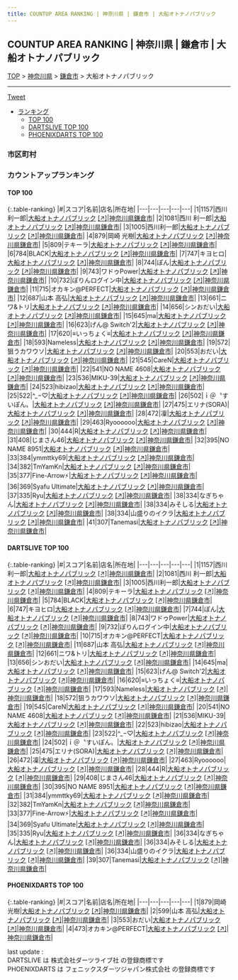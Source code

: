 ```yaml
---
title: COUNTUP AREA RANKING | 神奈川県 | 鎌倉市 | 大船オトナノパブリック
---
```

## COUNTUP AREA RANKING | 神奈川県 | 鎌倉市 | 大船オトナノパブリック

[TOP](/darts/rank/) > [神奈川県](/darts/rank/神奈川県/) > [鎌倉市](/darts/rank/神奈川県/鎌倉市/) > 大船オトナノパブリック

___

<a href="https://twitter.com/share?ref_src=twsrc%5Etfw" data-text="COUNTUP AREA RANKING | 神奈川県鎌倉市大船オトナノパブリック" class="twitter-share-button" data-hashtags="DARTSLIVE,PHOENIXDARTS,darts,ダーツ" data-show-count="false">Tweet</a>

* [ランキング](#カウントアップランキング)
    * [TOP 100](#top-100)
    * [DARTSLIVE TOP 100](#dartslive-top-100)
    * [PHOENIXDARTS TOP 100](#phoenixdarts-top-100)

### 市区町村

<ul>

</ul>

### カウントアップランキング

#### TOP 100



{:.table-ranking}
|#|スコア|名前|店名|所在地|
|---|---|---|---|---|
|1|1157|<span class="rank-name-dl">西川　利一郎</span>|<a href="/darts/rank/shops/f78ed53f098e84880d9b047a20a7ba1e.html">大船オトナノパブリック</a> <a href="https://search.dartslive.com/jp/shop/f78ed53f098e84880d9b047a20a7ba1e">[↗]</a>|<a href="/darts/rank/神奈川県/鎌倉市">神奈川県鎌倉市</a>|
|2|1081|<span class="rank-name-dl">西川 利一郎</span>|<a href="/darts/rank/shops/f78ed53f098e84880d9b047a20a7ba1e.html">大船オトナノパブリック</a> <a href="https://search.dartslive.com/jp/shop/f78ed53f098e84880d9b047a20a7ba1e">[↗]</a>|<a href="/darts/rank/神奈川県/鎌倉市">神奈川県鎌倉市</a>|
|3|1005|<span class="rank-name-dl">西川利一郎</span>|<a href="/darts/rank/shops/f78ed53f098e84880d9b047a20a7ba1e.html">大船オトナノパブリック</a> <a href="https://search.dartslive.com/jp/shop/f78ed53f098e84880d9b047a20a7ba1e">[↗]</a>|<a href="/darts/rank/神奈川県/鎌倉市">神奈川県鎌倉市</a>|
|4|879|<span class="rank-name-pd"><span class="pro-icon-pd"></span>岡崎 光樹</span>|<a href="/darts/rank/shops/82537.html">大船オトナノパブリック</a> <a href="https://vs.phoenixdarts.com/jp/shop/shopDetailInfo/s_82537?s_seq=82537">[↗]</a>|<a href="/darts/rank/神奈川県/鎌倉市">神奈川県鎌倉市</a>|
|5|809|<span class="rank-name-dl">テキーラ</span>|<a href="/darts/rank/shops/f78ed53f098e84880d9b047a20a7ba1e.html">大船オトナノパブリック</a> <a href="https://search.dartslive.com/jp/shop/f78ed53f098e84880d9b047a20a7ba1e">[↗]</a>|<a href="/darts/rank/神奈川県/鎌倉市">神奈川県鎌倉市</a>|
|6|784|<span class="rank-name-dl">BLACK</span>|<a href="/darts/rank/shops/f78ed53f098e84880d9b047a20a7ba1e.html">大船オトナノパブリック</a> <a href="https://search.dartslive.com/jp/shop/f78ed53f098e84880d9b047a20a7ba1e">[↗]</a>|<a href="/darts/rank/神奈川県/鎌倉市">神奈川県鎌倉市</a>|
|7|747|<span class="rank-name-dl">キヨヒロ</span>|<a href="/darts/rank/shops/f78ed53f098e84880d9b047a20a7ba1e.html">大船オトナノパブリック</a> <a href="https://search.dartslive.com/jp/shop/f78ed53f098e84880d9b047a20a7ba1e">[↗]</a>|<a href="/darts/rank/神奈川県/鎌倉市">神奈川県鎌倉市</a>|
|8|744|<span class="rank-name-dl">ぽん</span>|<a href="/darts/rank/shops/f78ed53f098e84880d9b047a20a7ba1e.html">大船オトナノパブリック</a> <a href="https://search.dartslive.com/jp/shop/f78ed53f098e84880d9b047a20a7ba1e">[↗]</a>|<a href="/darts/rank/神奈川県/鎌倉市">神奈川県鎌倉市</a>|
|9|743|<span class="rank-name-dl">ワドゥPower</span>|<a href="/darts/rank/shops/f78ed53f098e84880d9b047a20a7ba1e.html">大船オトナノパブリック</a> <a href="https://search.dartslive.com/jp/shop/f78ed53f098e84880d9b047a20a7ba1e">[↗]</a>|<a href="/darts/rank/神奈川県/鎌倉市">神奈川県鎌倉市</a>|
|10|732|<span class="rank-name-dl">ぽりんログイン中</span>|<a href="/darts/rank/shops/f78ed53f098e84880d9b047a20a7ba1e.html">大船オトナノパブリック</a> <a href="https://search.dartslive.com/jp/shop/f78ed53f098e84880d9b047a20a7ba1e">[↗]</a>|<a href="/darts/rank/神奈川県/鎌倉市">神奈川県鎌倉市</a>|
|11|715|<span class="rank-name-dl">オカキン@PERFECT</span>|<a href="/darts/rank/shops/f78ed53f098e84880d9b047a20a7ba1e.html">大船オトナノパブリック</a> <a href="https://search.dartslive.com/jp/shop/f78ed53f098e84880d9b047a20a7ba1e">[↗]</a>|<a href="/darts/rank/神奈川県/鎌倉市">神奈川県鎌倉市</a>|
|12|687|<span class="rank-name-dl">山本 高弘</span>|<a href="/darts/rank/shops/f78ed53f098e84880d9b047a20a7ba1e.html">大船オトナノパブリック</a> <a href="https://search.dartslive.com/jp/shop/f78ed53f098e84880d9b047a20a7ba1e">[↗]</a>|<a href="/darts/rank/神奈川県/鎌倉市">神奈川県鎌倉市</a>|
|13|661|<span class="rank-name-dl">ニワ&amp;トリ</span>|<a href="/darts/rank/shops/f78ed53f098e84880d9b047a20a7ba1e.html">大船オトナノパブリック</a> <a href="https://search.dartslive.com/jp/shop/f78ed53f098e84880d9b047a20a7ba1e">[↗]</a>|<a href="/darts/rank/神奈川県/鎌倉市">神奈川県鎌倉市</a>|
|14|656|<span class="rank-name-dl">シンおだい</span>|<a href="/darts/rank/shops/f78ed53f098e84880d9b047a20a7ba1e.html">大船オトナノパブリック</a> <a href="https://search.dartslive.com/jp/shop/f78ed53f098e84880d9b047a20a7ba1e">[↗]</a>|<a href="/darts/rank/神奈川県/鎌倉市">神奈川県鎌倉市</a>|
|15|645|<span class="rank-name-dl">ma</span>|<a href="/darts/rank/shops/f78ed53f098e84880d9b047a20a7ba1e.html">大船オトナノパブリック</a> <a href="https://search.dartslive.com/jp/shop/f78ed53f098e84880d9b047a20a7ba1e">[↗]</a>|<a href="/darts/rank/神奈川県/鎌倉市">神奈川県鎌倉市</a>|
|16|623|<span class="rank-name-dl">げん@ Switch&#x27;2</span>|<a href="/darts/rank/shops/f78ed53f098e84880d9b047a20a7ba1e.html">大船オトナノパブリック</a> <a href="https://search.dartslive.com/jp/shop/f78ed53f098e84880d9b047a20a7ba1e">[↗]</a>|<a href="/darts/rank/神奈川県/鎌倉市">神奈川県鎌倉市</a>|
|17|620|<span class="rank-name-dl">≡いっちょく≡</span>|<a href="/darts/rank/shops/f78ed53f098e84880d9b047a20a7ba1e.html">大船オトナノパブリック</a> <a href="https://search.dartslive.com/jp/shop/f78ed53f098e84880d9b047a20a7ba1e">[↗]</a>|<a href="/darts/rank/神奈川県/鎌倉市">神奈川県鎌倉市</a>|
|18|593|<span class="rank-name-dl">Nameless</span>|<a href="/darts/rank/shops/f78ed53f098e84880d9b047a20a7ba1e.html">大船オトナノパブリック</a> <a href="https://search.dartslive.com/jp/shop/f78ed53f098e84880d9b047a20a7ba1e">[↗]</a>|<a href="/darts/rank/神奈川県/鎌倉市">神奈川県鎌倉市</a>|
|19|572|<span class="rank-name-dl">狙うカワウソ</span>|<a href="/darts/rank/shops/f78ed53f098e84880d9b047a20a7ba1e.html">大船オトナノパブリック</a> <a href="https://search.dartslive.com/jp/shop/f78ed53f098e84880d9b047a20a7ba1e">[↗]</a>|<a href="/darts/rank/神奈川県/鎌倉市">神奈川県鎌倉市</a>|
|20|553|<span class="rank-name-pd">おだい</span>|<a href="/darts/rank/shops/82537.html">大船オトナノパブリック</a> <a href="https://vs.phoenixdarts.com/jp/shop/shopDetailInfo/s_82537?s_seq=82537">[↗]</a>|<a href="/darts/rank/神奈川県/鎌倉市">神奈川県鎌倉市</a>|
|21|545|<span class="rank-name-dl">CareN</span>|<a href="/darts/rank/shops/f78ed53f098e84880d9b047a20a7ba1e.html">大船オトナノパブリック</a> <a href="https://search.dartslive.com/jp/shop/f78ed53f098e84880d9b047a20a7ba1e">[↗]</a>|<a href="/darts/rank/神奈川県/鎌倉市">神奈川県鎌倉市</a>|
|22|541|<span class="rank-name-dl">NO NAME 4608</span>|<a href="/darts/rank/shops/f78ed53f098e84880d9b047a20a7ba1e.html">大船オトナノパブリック</a> <a href="https://search.dartslive.com/jp/shop/f78ed53f098e84880d9b047a20a7ba1e">[↗]</a>|<a href="/darts/rank/神奈川県/鎌倉市">神奈川県鎌倉市</a>|
|23|536|<span class="rank-name-dl">MIKU-39</span>|<a href="/darts/rank/shops/f78ed53f098e84880d9b047a20a7ba1e.html">大船オトナノパブリック</a> <a href="https://search.dartslive.com/jp/shop/f78ed53f098e84880d9b047a20a7ba1e">[↗]</a>|<a href="/darts/rank/神奈川県/鎌倉市">神奈川県鎌倉市</a>|
|24|523|<span class="rank-name-dl">hibizao</span>|<a href="/darts/rank/shops/f78ed53f098e84880d9b047a20a7ba1e.html">大船オトナノパブリック</a> <a href="https://search.dartslive.com/jp/shop/f78ed53f098e84880d9b047a20a7ba1e">[↗]</a>|<a href="/darts/rank/神奈川県/鎌倉市">神奈川県鎌倉市</a>|
|25|522|<span class="rank-name-dl">‪^_−‪♡</span>|<a href="/darts/rank/shops/f78ed53f098e84880d9b047a20a7ba1e.html">大船オトナノパブリック</a> <a href="https://search.dartslive.com/jp/shop/f78ed53f098e84880d9b047a20a7ba1e">[↗]</a>|<a href="/darts/rank/神奈川県/鎌倉市">神奈川県鎌倉市</a>|
|26|502|<span class="rank-name-dl">ｉ＠〝すいぽん〟</span>|<a href="/darts/rank/shops/f78ed53f098e84880d9b047a20a7ba1e.html">大船オトナノパブリック</a> <a href="https://search.dartslive.com/jp/shop/f78ed53f098e84880d9b047a20a7ba1e">[↗]</a>|<a href="/darts/rank/神奈川県/鎌倉市">神奈川県鎌倉市</a>|
|27|475|<span class="rank-name-dl">エリナ(SORA)</span>|<a href="/darts/rank/shops/f78ed53f098e84880d9b047a20a7ba1e.html">大船オトナノパブリック</a> <a href="https://search.dartslive.com/jp/shop/f78ed53f098e84880d9b047a20a7ba1e">[↗]</a>|<a href="/darts/rank/神奈川県/鎌倉市">神奈川県鎌倉市</a>|
|28|472|<span class="rank-name-dl">凜</span>|<a href="/darts/rank/shops/f78ed53f098e84880d9b047a20a7ba1e.html">大船オトナノパブリック</a> <a href="https://search.dartslive.com/jp/shop/f78ed53f098e84880d9b047a20a7ba1e">[↗]</a>|<a href="/darts/rank/神奈川県/鎌倉市">神奈川県鎌倉市</a>|
|29|463|<span class="rank-name-dl">Ryoooooo</span>|<a href="/darts/rank/shops/f78ed53f098e84880d9b047a20a7ba1e.html">大船オトナノパブリック</a> <a href="https://search.dartslive.com/jp/shop/f78ed53f098e84880d9b047a20a7ba1e">[↗]</a>|<a href="/darts/rank/神奈川県/鎌倉市">神奈川県鎌倉市</a>|
|30|444|<span class="rank-name-dl">R</span>|<a href="/darts/rank/shops/f78ed53f098e84880d9b047a20a7ba1e.html">大船オトナノパブリック</a> <a href="https://search.dartslive.com/jp/shop/f78ed53f098e84880d9b047a20a7ba1e">[↗]</a>|<a href="/darts/rank/神奈川県/鎌倉市">神奈川県鎌倉市</a>|
|31|408|<span class="rank-name-dl">じまさん46</span>|<a href="/darts/rank/shops/f78ed53f098e84880d9b047a20a7ba1e.html">大船オトナノパブリック</a> <a href="https://search.dartslive.com/jp/shop/f78ed53f098e84880d9b047a20a7ba1e">[↗]</a>|<a href="/darts/rank/神奈川県/鎌倉市">神奈川県鎌倉市</a>|
|32|395|<span class="rank-name-dl">NO NAME 8951</span>|<a href="/darts/rank/shops/f78ed53f098e84880d9b047a20a7ba1e.html">大船オトナノパブリック</a> <a href="https://search.dartslive.com/jp/shop/f78ed53f098e84880d9b047a20a7ba1e">[↗]</a>|<a href="/darts/rank/神奈川県/鎌倉市">神奈川県鎌倉市</a>|
|33|384|<span class="rank-name-dl">ymmttky69</span>|<a href="/darts/rank/shops/f78ed53f098e84880d9b047a20a7ba1e.html">大船オトナノパブリック</a> <a href="https://search.dartslive.com/jp/shop/f78ed53f098e84880d9b047a20a7ba1e">[↗]</a>|<a href="/darts/rank/神奈川県/鎌倉市">神奈川県鎌倉市</a>|
|34|382|<span class="rank-name-dl">TmYamKn</span>|<a href="/darts/rank/shops/f78ed53f098e84880d9b047a20a7ba1e.html">大船オトナノパブリック</a> <a href="https://search.dartslive.com/jp/shop/f78ed53f098e84880d9b047a20a7ba1e">[↗]</a>|<a href="/darts/rank/神奈川県/鎌倉市">神奈川県鎌倉市</a>|
|35|377|<span class="rank-name-dl">Fine-Arrow⚡️</span>|<a href="/darts/rank/shops/f78ed53f098e84880d9b047a20a7ba1e.html">大船オトナノパブリック</a> <a href="https://search.dartslive.com/jp/shop/f78ed53f098e84880d9b047a20a7ba1e">[↗]</a>|<a href="/darts/rank/神奈川県/鎌倉市">神奈川県鎌倉市</a>|
|36|369|<span class="rank-name-dl">Syafu Ultimate</span>|<a href="/darts/rank/shops/f78ed53f098e84880d9b047a20a7ba1e.html">大船オトナノパブリック</a> <a href="https://search.dartslive.com/jp/shop/f78ed53f098e84880d9b047a20a7ba1e">[↗]</a>|<a href="/darts/rank/神奈川県/鎌倉市">神奈川県鎌倉市</a>|
|37|335|<span class="rank-name-dl">Ryu</span>|<a href="/darts/rank/shops/f78ed53f098e84880d9b047a20a7ba1e.html">大船オトナノパブリック</a> <a href="https://search.dartslive.com/jp/shop/f78ed53f098e84880d9b047a20a7ba1e">[↗]</a>|<a href="/darts/rank/神奈川県/鎌倉市">神奈川県鎌倉市</a>|
|38|334|<span class="rank-name-dl">なぎちゃん‪</span>|<a href="/darts/rank/shops/f78ed53f098e84880d9b047a20a7ba1e.html">大船オトナノパブリック</a> <a href="https://search.dartslive.com/jp/shop/f78ed53f098e84880d9b047a20a7ba1e">[↗]</a>|<a href="/darts/rank/神奈川県/鎌倉市">神奈川県鎌倉市</a>|
|38|334|<span class="rank-name-dl">みそしる</span>|<a href="/darts/rank/shops/f78ed53f098e84880d9b047a20a7ba1e.html">大船オトナノパブリック</a> <a href="https://search.dartslive.com/jp/shop/f78ed53f098e84880d9b047a20a7ba1e">[↗]</a>|<a href="/darts/rank/神奈川県/鎌倉市">神奈川県鎌倉市</a>|
|38|334|<span class="rank-name-dl">山盛りのイクラ</span>|<a href="/darts/rank/shops/f78ed53f098e84880d9b047a20a7ba1e.html">大船オトナノパブリック</a> <a href="https://search.dartslive.com/jp/shop/f78ed53f098e84880d9b047a20a7ba1e">[↗]</a>|<a href="/darts/rank/神奈川県/鎌倉市">神奈川県鎌倉市</a>|
|41|307|<span class="rank-name-dl">Tanemasi</span>|<a href="/darts/rank/shops/f78ed53f098e84880d9b047a20a7ba1e.html">大船オトナノパブリック</a> <a href="https://search.dartslive.com/jp/shop/f78ed53f098e84880d9b047a20a7ba1e">[↗]</a>|<a href="/darts/rank/神奈川県/鎌倉市">神奈川県鎌倉市</a>|


#### DARTSLIVE TOP 100



{:.table-ranking}
|#|スコア|名前|店名|所在地|
|---|---|---|---|---|
|1|1157|<span class="rank-name-dl">西川　利一郎</span>|<a href="/darts/rank/shops/f78ed53f098e84880d9b047a20a7ba1e.html">大船オトナノパブリック</a> <a href="https://search.dartslive.com/jp/shop/f78ed53f098e84880d9b047a20a7ba1e">[↗]</a>|<a href="/darts/rank/神奈川県/鎌倉市">神奈川県鎌倉市</a>|
|2|1081|<span class="rank-name-dl">西川 利一郎</span>|<a href="/darts/rank/shops/f78ed53f098e84880d9b047a20a7ba1e.html">大船オトナノパブリック</a> <a href="https://search.dartslive.com/jp/shop/f78ed53f098e84880d9b047a20a7ba1e">[↗]</a>|<a href="/darts/rank/神奈川県/鎌倉市">神奈川県鎌倉市</a>|
|3|1005|<span class="rank-name-dl">西川利一郎</span>|<a href="/darts/rank/shops/f78ed53f098e84880d9b047a20a7ba1e.html">大船オトナノパブリック</a> <a href="https://search.dartslive.com/jp/shop/f78ed53f098e84880d9b047a20a7ba1e">[↗]</a>|<a href="/darts/rank/神奈川県/鎌倉市">神奈川県鎌倉市</a>|
|4|809|<span class="rank-name-dl">テキーラ</span>|<a href="/darts/rank/shops/f78ed53f098e84880d9b047a20a7ba1e.html">大船オトナノパブリック</a> <a href="https://search.dartslive.com/jp/shop/f78ed53f098e84880d9b047a20a7ba1e">[↗]</a>|<a href="/darts/rank/神奈川県/鎌倉市">神奈川県鎌倉市</a>|
|5|784|<span class="rank-name-dl">BLACK</span>|<a href="/darts/rank/shops/f78ed53f098e84880d9b047a20a7ba1e.html">大船オトナノパブリック</a> <a href="https://search.dartslive.com/jp/shop/f78ed53f098e84880d9b047a20a7ba1e">[↗]</a>|<a href="/darts/rank/神奈川県/鎌倉市">神奈川県鎌倉市</a>|
|6|747|<span class="rank-name-dl">キヨヒロ</span>|<a href="/darts/rank/shops/f78ed53f098e84880d9b047a20a7ba1e.html">大船オトナノパブリック</a> <a href="https://search.dartslive.com/jp/shop/f78ed53f098e84880d9b047a20a7ba1e">[↗]</a>|<a href="/darts/rank/神奈川県/鎌倉市">神奈川県鎌倉市</a>|
|7|744|<span class="rank-name-dl">ぽん</span>|<a href="/darts/rank/shops/f78ed53f098e84880d9b047a20a7ba1e.html">大船オトナノパブリック</a> <a href="https://search.dartslive.com/jp/shop/f78ed53f098e84880d9b047a20a7ba1e">[↗]</a>|<a href="/darts/rank/神奈川県/鎌倉市">神奈川県鎌倉市</a>|
|8|743|<span class="rank-name-dl">ワドゥPower</span>|<a href="/darts/rank/shops/f78ed53f098e84880d9b047a20a7ba1e.html">大船オトナノパブリック</a> <a href="https://search.dartslive.com/jp/shop/f78ed53f098e84880d9b047a20a7ba1e">[↗]</a>|<a href="/darts/rank/神奈川県/鎌倉市">神奈川県鎌倉市</a>|
|9|732|<span class="rank-name-dl">ぽりんログイン中</span>|<a href="/darts/rank/shops/f78ed53f098e84880d9b047a20a7ba1e.html">大船オトナノパブリック</a> <a href="https://search.dartslive.com/jp/shop/f78ed53f098e84880d9b047a20a7ba1e">[↗]</a>|<a href="/darts/rank/神奈川県/鎌倉市">神奈川県鎌倉市</a>|
|10|715|<span class="rank-name-dl">オカキン@PERFECT</span>|<a href="/darts/rank/shops/f78ed53f098e84880d9b047a20a7ba1e.html">大船オトナノパブリック</a> <a href="https://search.dartslive.com/jp/shop/f78ed53f098e84880d9b047a20a7ba1e">[↗]</a>|<a href="/darts/rank/神奈川県/鎌倉市">神奈川県鎌倉市</a>|
|11|687|<span class="rank-name-dl">山本 高弘</span>|<a href="/darts/rank/shops/f78ed53f098e84880d9b047a20a7ba1e.html">大船オトナノパブリック</a> <a href="https://search.dartslive.com/jp/shop/f78ed53f098e84880d9b047a20a7ba1e">[↗]</a>|<a href="/darts/rank/神奈川県/鎌倉市">神奈川県鎌倉市</a>|
|12|661|<span class="rank-name-dl">ニワ&amp;トリ</span>|<a href="/darts/rank/shops/f78ed53f098e84880d9b047a20a7ba1e.html">大船オトナノパブリック</a> <a href="https://search.dartslive.com/jp/shop/f78ed53f098e84880d9b047a20a7ba1e">[↗]</a>|<a href="/darts/rank/神奈川県/鎌倉市">神奈川県鎌倉市</a>|
|13|656|<span class="rank-name-dl">シンおだい</span>|<a href="/darts/rank/shops/f78ed53f098e84880d9b047a20a7ba1e.html">大船オトナノパブリック</a> <a href="https://search.dartslive.com/jp/shop/f78ed53f098e84880d9b047a20a7ba1e">[↗]</a>|<a href="/darts/rank/神奈川県/鎌倉市">神奈川県鎌倉市</a>|
|14|645|<span class="rank-name-dl">ma</span>|<a href="/darts/rank/shops/f78ed53f098e84880d9b047a20a7ba1e.html">大船オトナノパブリック</a> <a href="https://search.dartslive.com/jp/shop/f78ed53f098e84880d9b047a20a7ba1e">[↗]</a>|<a href="/darts/rank/神奈川県/鎌倉市">神奈川県鎌倉市</a>|
|15|623|<span class="rank-name-dl">げん@ Switch&#x27;2</span>|<a href="/darts/rank/shops/f78ed53f098e84880d9b047a20a7ba1e.html">大船オトナノパブリック</a> <a href="https://search.dartslive.com/jp/shop/f78ed53f098e84880d9b047a20a7ba1e">[↗]</a>|<a href="/darts/rank/神奈川県/鎌倉市">神奈川県鎌倉市</a>|
|16|620|<span class="rank-name-dl">≡いっちょく≡</span>|<a href="/darts/rank/shops/f78ed53f098e84880d9b047a20a7ba1e.html">大船オトナノパブリック</a> <a href="https://search.dartslive.com/jp/shop/f78ed53f098e84880d9b047a20a7ba1e">[↗]</a>|<a href="/darts/rank/神奈川県/鎌倉市">神奈川県鎌倉市</a>|
|17|593|<span class="rank-name-dl">Nameless</span>|<a href="/darts/rank/shops/f78ed53f098e84880d9b047a20a7ba1e.html">大船オトナノパブリック</a> <a href="https://search.dartslive.com/jp/shop/f78ed53f098e84880d9b047a20a7ba1e">[↗]</a>|<a href="/darts/rank/神奈川県/鎌倉市">神奈川県鎌倉市</a>|
|18|572|<span class="rank-name-dl">狙うカワウソ</span>|<a href="/darts/rank/shops/f78ed53f098e84880d9b047a20a7ba1e.html">大船オトナノパブリック</a> <a href="https://search.dartslive.com/jp/shop/f78ed53f098e84880d9b047a20a7ba1e">[↗]</a>|<a href="/darts/rank/神奈川県/鎌倉市">神奈川県鎌倉市</a>|
|19|545|<span class="rank-name-dl">CareN</span>|<a href="/darts/rank/shops/f78ed53f098e84880d9b047a20a7ba1e.html">大船オトナノパブリック</a> <a href="https://search.dartslive.com/jp/shop/f78ed53f098e84880d9b047a20a7ba1e">[↗]</a>|<a href="/darts/rank/神奈川県/鎌倉市">神奈川県鎌倉市</a>|
|20|541|<span class="rank-name-dl">NO NAME 4608</span>|<a href="/darts/rank/shops/f78ed53f098e84880d9b047a20a7ba1e.html">大船オトナノパブリック</a> <a href="https://search.dartslive.com/jp/shop/f78ed53f098e84880d9b047a20a7ba1e">[↗]</a>|<a href="/darts/rank/神奈川県/鎌倉市">神奈川県鎌倉市</a>|
|21|536|<span class="rank-name-dl">MIKU-39</span>|<a href="/darts/rank/shops/f78ed53f098e84880d9b047a20a7ba1e.html">大船オトナノパブリック</a> <a href="https://search.dartslive.com/jp/shop/f78ed53f098e84880d9b047a20a7ba1e">[↗]</a>|<a href="/darts/rank/神奈川県/鎌倉市">神奈川県鎌倉市</a>|
|22|523|<span class="rank-name-dl">hibizao</span>|<a href="/darts/rank/shops/f78ed53f098e84880d9b047a20a7ba1e.html">大船オトナノパブリック</a> <a href="https://search.dartslive.com/jp/shop/f78ed53f098e84880d9b047a20a7ba1e">[↗]</a>|<a href="/darts/rank/神奈川県/鎌倉市">神奈川県鎌倉市</a>|
|23|522|<span class="rank-name-dl">‪^_−‪♡</span>|<a href="/darts/rank/shops/f78ed53f098e84880d9b047a20a7ba1e.html">大船オトナノパブリック</a> <a href="https://search.dartslive.com/jp/shop/f78ed53f098e84880d9b047a20a7ba1e">[↗]</a>|<a href="/darts/rank/神奈川県/鎌倉市">神奈川県鎌倉市</a>|
|24|502|<span class="rank-name-dl">ｉ＠〝すいぽん〟</span>|<a href="/darts/rank/shops/f78ed53f098e84880d9b047a20a7ba1e.html">大船オトナノパブリック</a> <a href="https://search.dartslive.com/jp/shop/f78ed53f098e84880d9b047a20a7ba1e">[↗]</a>|<a href="/darts/rank/神奈川県/鎌倉市">神奈川県鎌倉市</a>|
|25|475|<span class="rank-name-dl">エリナ(SORA)</span>|<a href="/darts/rank/shops/f78ed53f098e84880d9b047a20a7ba1e.html">大船オトナノパブリック</a> <a href="https://search.dartslive.com/jp/shop/f78ed53f098e84880d9b047a20a7ba1e">[↗]</a>|<a href="/darts/rank/神奈川県/鎌倉市">神奈川県鎌倉市</a>|
|26|472|<span class="rank-name-dl">凜</span>|<a href="/darts/rank/shops/f78ed53f098e84880d9b047a20a7ba1e.html">大船オトナノパブリック</a> <a href="https://search.dartslive.com/jp/shop/f78ed53f098e84880d9b047a20a7ba1e">[↗]</a>|<a href="/darts/rank/神奈川県/鎌倉市">神奈川県鎌倉市</a>|
|27|463|<span class="rank-name-dl">Ryoooooo</span>|<a href="/darts/rank/shops/f78ed53f098e84880d9b047a20a7ba1e.html">大船オトナノパブリック</a> <a href="https://search.dartslive.com/jp/shop/f78ed53f098e84880d9b047a20a7ba1e">[↗]</a>|<a href="/darts/rank/神奈川県/鎌倉市">神奈川県鎌倉市</a>|
|28|444|<span class="rank-name-dl">R</span>|<a href="/darts/rank/shops/f78ed53f098e84880d9b047a20a7ba1e.html">大船オトナノパブリック</a> <a href="https://search.dartslive.com/jp/shop/f78ed53f098e84880d9b047a20a7ba1e">[↗]</a>|<a href="/darts/rank/神奈川県/鎌倉市">神奈川県鎌倉市</a>|
|29|408|<span class="rank-name-dl">じまさん46</span>|<a href="/darts/rank/shops/f78ed53f098e84880d9b047a20a7ba1e.html">大船オトナノパブリック</a> <a href="https://search.dartslive.com/jp/shop/f78ed53f098e84880d9b047a20a7ba1e">[↗]</a>|<a href="/darts/rank/神奈川県/鎌倉市">神奈川県鎌倉市</a>|
|30|395|<span class="rank-name-dl">NO NAME 8951</span>|<a href="/darts/rank/shops/f78ed53f098e84880d9b047a20a7ba1e.html">大船オトナノパブリック</a> <a href="https://search.dartslive.com/jp/shop/f78ed53f098e84880d9b047a20a7ba1e">[↗]</a>|<a href="/darts/rank/神奈川県/鎌倉市">神奈川県鎌倉市</a>|
|31|384|<span class="rank-name-dl">ymmttky69</span>|<a href="/darts/rank/shops/f78ed53f098e84880d9b047a20a7ba1e.html">大船オトナノパブリック</a> <a href="https://search.dartslive.com/jp/shop/f78ed53f098e84880d9b047a20a7ba1e">[↗]</a>|<a href="/darts/rank/神奈川県/鎌倉市">神奈川県鎌倉市</a>|
|32|382|<span class="rank-name-dl">TmYamKn</span>|<a href="/darts/rank/shops/f78ed53f098e84880d9b047a20a7ba1e.html">大船オトナノパブリック</a> <a href="https://search.dartslive.com/jp/shop/f78ed53f098e84880d9b047a20a7ba1e">[↗]</a>|<a href="/darts/rank/神奈川県/鎌倉市">神奈川県鎌倉市</a>|
|33|377|<span class="rank-name-dl">Fine-Arrow⚡️</span>|<a href="/darts/rank/shops/f78ed53f098e84880d9b047a20a7ba1e.html">大船オトナノパブリック</a> <a href="https://search.dartslive.com/jp/shop/f78ed53f098e84880d9b047a20a7ba1e">[↗]</a>|<a href="/darts/rank/神奈川県/鎌倉市">神奈川県鎌倉市</a>|
|34|369|<span class="rank-name-dl">Syafu Ultimate</span>|<a href="/darts/rank/shops/f78ed53f098e84880d9b047a20a7ba1e.html">大船オトナノパブリック</a> <a href="https://search.dartslive.com/jp/shop/f78ed53f098e84880d9b047a20a7ba1e">[↗]</a>|<a href="/darts/rank/神奈川県/鎌倉市">神奈川県鎌倉市</a>|
|35|335|<span class="rank-name-dl">Ryu</span>|<a href="/darts/rank/shops/f78ed53f098e84880d9b047a20a7ba1e.html">大船オトナノパブリック</a> <a href="https://search.dartslive.com/jp/shop/f78ed53f098e84880d9b047a20a7ba1e">[↗]</a>|<a href="/darts/rank/神奈川県/鎌倉市">神奈川県鎌倉市</a>|
|36|334|<span class="rank-name-dl">なぎちゃん‪</span>|<a href="/darts/rank/shops/f78ed53f098e84880d9b047a20a7ba1e.html">大船オトナノパブリック</a> <a href="https://search.dartslive.com/jp/shop/f78ed53f098e84880d9b047a20a7ba1e">[↗]</a>|<a href="/darts/rank/神奈川県/鎌倉市">神奈川県鎌倉市</a>|
|36|334|<span class="rank-name-dl">みそしる</span>|<a href="/darts/rank/shops/f78ed53f098e84880d9b047a20a7ba1e.html">大船オトナノパブリック</a> <a href="https://search.dartslive.com/jp/shop/f78ed53f098e84880d9b047a20a7ba1e">[↗]</a>|<a href="/darts/rank/神奈川県/鎌倉市">神奈川県鎌倉市</a>|
|36|334|<span class="rank-name-dl">山盛りのイクラ</span>|<a href="/darts/rank/shops/f78ed53f098e84880d9b047a20a7ba1e.html">大船オトナノパブリック</a> <a href="https://search.dartslive.com/jp/shop/f78ed53f098e84880d9b047a20a7ba1e">[↗]</a>|<a href="/darts/rank/神奈川県/鎌倉市">神奈川県鎌倉市</a>|
|39|307|<span class="rank-name-dl">Tanemasi</span>|<a href="/darts/rank/shops/f78ed53f098e84880d9b047a20a7ba1e.html">大船オトナノパブリック</a> <a href="https://search.dartslive.com/jp/shop/f78ed53f098e84880d9b047a20a7ba1e">[↗]</a>|<a href="/darts/rank/神奈川県/鎌倉市">神奈川県鎌倉市</a>|


#### PHOENIXDARTS TOP 100



{:.table-ranking}
|#|スコア|名前|店名|所在地|
|---|---|---|---|---|
|1|879|<span class="rank-name-pd"><span class="pro-icon-pd"></span>岡崎 光樹</span>|<a href="/darts/rank/shops/82537.html">大船オトナノパブリック</a> <a href="https://vs.phoenixdarts.com/jp/shop/shopDetailInfo/s_82537?s_seq=82537">[↗]</a>|<a href="/darts/rank/神奈川県/鎌倉市">神奈川県鎌倉市</a>|
|2|599|<span class="rank-name-pd">山本 高弘</span>|<a href="/darts/rank/shops/82537.html">大船オトナノパブリック</a> <a href="https://vs.phoenixdarts.com/jp/shop/shopDetailInfo/s_82537?s_seq=82537">[↗]</a>|<a href="/darts/rank/神奈川県/鎌倉市">神奈川県鎌倉市</a>|
|3|553|<span class="rank-name-pd">おだい</span>|<a href="/darts/rank/shops/82537.html">大船オトナノパブリック</a> <a href="https://vs.phoenixdarts.com/jp/shop/shopDetailInfo/s_82537?s_seq=82537">[↗]</a>|<a href="/darts/rank/神奈川県/鎌倉市">神奈川県鎌倉市</a>|
|4|473|<span class="rank-name-pd">オカキン@PERFECT</span>|<a href="/darts/rank/shops/82537.html">大船オトナノパブリック</a> <a href="https://vs.phoenixdarts.com/jp/shop/shopDetailInfo/s_82537?s_seq=82537">[↗]</a>|<a href="/darts/rank/神奈川県/鎌倉市">神奈川県鎌倉市</a>|


<div class="footer border-top border-gray-light mt-5 pt-3 text-right text-gray">
    last update : <span style="font-weight: italic" id="foot_last_modified"></span><br />
    DARTSLIVE は 株式会社ダーツライブ社 の登録商標です<br />
    PHOENIXDARTS は フェニックスダーツジャパン株式会社 の登録商標です<br />
</div>

<script src="https://cdnjs.cloudflare.com/ajax/libs/jquery.tablesorter/2.31.3/js/jquery.tablesorter.min.js" integrity="sha512-qzgd5cYSZcosqpzpn7zF2ZId8f/8CHmFKZ8j7mU4OUXTNRd5g+ZHBPsgKEwoqxCtdQvExE5LprwwPAgoicguNg==" crossorigin="anonymous" referrerpolicy="no-referrer"></script>
<link rel="stylesheet" href="https://cdnjs.cloudflare.com/ajax/libs/jquery.tablesorter/2.31.3/css/theme.default.min.css" integrity="sha512-wghhOJkjQX0Lh3NSWvNKeZ0ZpNn+SPVXX1Qyc9OCaogADktxrBiBdKGDoqVUOyhStvMBmJQ8ZdMHiR3wuEq8+w==" crossorigin="anonymous" referrerpolicy="no-referrer" />
<script>
$(function() {
    $(".table-ranking").tablesorter({sortList:[[0, 0]]});
    $("#foot_last_modified").text(formatDate(new Date(document.lastModified), 'yyyy-MM-dd HH:mm:ss'));
});
</script>

<script async src="https://platform.twitter.com/widgets.js" charset="utf-8"></script>